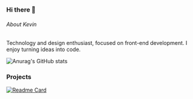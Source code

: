 ### Hi there 👋

###### About Kevin  
Technology and design enthusiast, focused on front-end development. I enjoy turning ideas into code.

![Anurag's GitHub stats](https://github-readme-stats.vercel.app/api?username=kevincamussi&theme=codeSTACKr&show_icons=true)

### Projects

[![Readme Card](https://github-readme-stats.vercel.app/api/pin/?username=kevincamussi&repo=efood)](https://github.com/anuraghazra/github-readme-stats)
